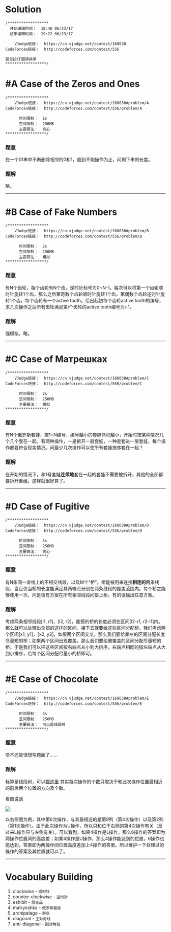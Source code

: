 # Solution
```
/******************
  开始编辑时间：  18:46 06/23/17
  结束编辑时间：  19:22 06/23/17

    VJudge链接：  https://cn.vjudge.net/contest/168038
CodeForces链接：  http://codeforces.com/contest/556

题目按CF顺序排序
******************/
```
# #A Case of the Zeros and Ones
```
/******************
    VJudge链接：  https://cn.vjudge.net/contest/168038#problem/A
CodeForces链接：  http://codeforces.com/contest/556/problem/A

      时间限制：  1s
      空间限制：  256MB
      主要算法：  贪心
******************/
```
### 题意
在一个01串中不断删除相邻的0和1，直到不能操作为止，问剩下串的长度。
### 题解
略。

***
# #B Case of Fake Numbers
```
/******************
    VJudge链接：  https://cn.vjudge.net/contest/168038#problem/B
CodeForces链接：  http://codeforces.com/contest/556/problem/B

      时间限制：  2s
      空间限制：  256MB
      主要算法：  模拟
******************/
```
### 题意
有N个齿轮，每个齿轮有N个齿，逆时针标号为0~N-1。每次可以将第一个齿轮顺时针旋转1个齿，那么之后第奇数个齿轮顺时针旋转1个齿，第偶数个齿轮逆时针旋转1个齿。每个齿轮有一个active tooth。给出起初每个齿轮active tooth的编号，求几次操作之后所有齿轮满足第i个齿轮的active tooth编号为i-1。
### 题解
强模拟。略。

***
# #C Case of Матрешках
```
/******************
    VJudge链接：  https://cn.vjudge.net/contest/168038#problem/C
CodeForces链接：  http://codeforces.com/contest/556/problem/C

      时间限制：  2s
      空间限制：  256MB
      主要算法：  模拟
******************/
```
### 题意
有N个俄罗斯套娃，按1~N编号，编号越小的套娃体积越小，开始时按某种情况几个几个套在一起。有两种操作，一是拆开一层套娃，一种是套进一层套娃，每个操作都要符合现实情况。问最少几次操作可以使所有套娃按序套在一起？
### 题解
在开始的情况下，和1号套娃**连续地**套在一起的套娃不需要被拆开，其他的全部都要拆开重组。这样就很好算了。

***
# #D Case of Fugitive
```
/******************
    VJudge链接：  https://cn.vjudge.net/contest/168038#problem/D
CodeForces链接：  http://codeforces.com/contest/556/problem/D

      时间限制：  3s
      空间限制：  256MB
      主要算法：  贪心
******************/
```
### 题意
有N条同一直线上的不相交线段，以及M个“桥”。桥能被用来连接**相连的**两条线段，当且仅当桥的长度能满足其两端点分别在两条线段的覆盖范围内。每个桥之能够使用一次，问是否有方案在所有相邻线段间搭上桥。有的话输出任意方案。
### 题解
考虑两条相邻线段[l1, r1]，[l2, r2]，能搭的桥的长度必须在区间[l2-r1, r2-l1]内。那么就可以处理出全部的这样的区间。接下去就要给这些区间分配桥。我们考虑两个区间[x1, y1]，[x2, y2]，如果两个区间交叉，那么我们要给靠左的区间分配长度尽量短的桥；如果两个区间出现覆盖，那么我们要给被覆盖的区间分配尽量短的桥。于是我们可以把这些区间按右端点从小到大排序，右端点相同的按左端点从大到小排序，给每个区间分配尽量小的桥即可。

***
# #E Case of Chocolate
```
/******************
    VJudge链接：  https://cn.vjudge.net/contest/168038#problem/E
CodeForces链接：  http://codeforces.com/contest/556/problem/E

      时间限制：  3s
      空间限制：  256MB
      主要算法：  可以是线段树
******************/
```
### 题意
唔不还是很想写题面了……
### 题解
标算是线段树，可以[戳这里](http://codeforces.com/blog/entry/18919)
其实每次操作的个数只取决于和此次操作位置最相近的前后两个位置的方向及个数。

看图说话 

![](http://codeforces.com/predownloaded/3d/06/3d06b9693038301f56c306e0c1ec006dbe2c6a5c.png)

以右侧图为例，其中第6次操作，与其最相近的是第9列（第4次操作）以及第2列（第1次操作）。由于此次操作为U操作，所以只和位于右侧的第4次操作有关（反过来L操作只与左侧有关）。可以看到，如果4操作是L操作，那么6操作的答案即为两操作位置间的高度差；如果4操作是U操作，那么4操作能达到的位置，6操作也能达到，答案即为两操作间位置高度差加上4操作的答案。所以维护一下处理过的操作的答案及其位置就可以了。

***
# Vocabulary Building
1. clockwise  -  `顺时针`
2. counter-clockwise  -  `逆时针`
3. eshibit  -  `展览品`
4. matryoshka  -  `俄罗斯套娃`
5. archipelago  -  `群岛`
6. diagonal  -  `主对角线`
7. anti-diagonal  -  `副对角线`
